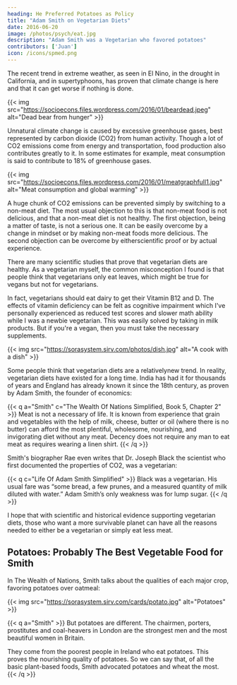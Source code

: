 ```yaml
---
heading: He Preferred Potatoes as Policy
title: "Adam Smith on Vegetarian Diets"
date: 2016-06-20
image: /photos/psych/eat.jpg
description: "Adam Smith was a Vegetarian who favored potatoes"
contributors: ['Juan']
icon: /icons/spmed.png
---
```



The recent trend in extreme weather, as seen in El Nino, in the drought in California, and in supertyphoons, has proven that climate change is here and that it can get worse if nothing is done.


{{< img src="https://socioecons.files.wordpress.com/2016/01/beardead.jpeg" alt="Dead bear from hunger" >}}

Unnatural climate change is caused by excessive greenhouse gases, best represented by carbon dioxide (CO2) from human activity. Though a lot of CO2 emissions come from energy and transportation, food production also contributes greatly to it. In some estimates for example, meat consumption is said to contribute to 18% of greenhouse gases.

{{< img src="https://socioecons.files.wordpress.com/2016/01/meatgraphfull1.jpg" alt="Meat consumption and global warming" >}}


A huge chunk of CO2 emissions can be prevented simply by switching to a non-meat diet. The most usual objection to this is that non-meat food is not delicious, and that a non-meat diet is not healthy. The first objection, being a matter of taste, is not a serious one. It can be easily overcome by a change in mindset or by making non-meat foods more delicious. The second objection can be overcome by eitherscientific proof or by actual experience.

There are many scientific studies that prove that vegetarian diets are healthy. As a vegetarian myself, the common misconception I found is that people think that vegetarians only eat leaves, which might be true for vegans but not for vegetarians. 

In fact, vegetarians should eat dairy to get their Vitamin B12 and D. The effects of vitamin deficiency can be felt as cognitive impairment which I've personally experienced as reduced test scores and slower math ability while I was a newbie vegetarian. This was easily solved by taking in milk products. But if you're a vegan, then you must take the necessary supplements.

{{< img src="https://sorasystem.sirv.com/photos/dish.jpg" alt="A cook with a dish" >}}


Some people think that vegetarian diets are a relativelynew trend. In reality, vegetarian diets have existed for a long time. India has had it for thousands of years and England has already known it since the 18th century, as proven by Adam Smith, the founder of economics:

{{< q a="Smith" c="The Wealth Of Nations Simplified, Book 5, Chapter 2" >}}
Meat is not a necessary of life. It is known from experience that grain and vegetables with the help of milk, cheese, butter or oil (where there is no butter) can afford the most plentiful, wholesome, nourishing, and invigorating diet without any meat. Decency does not require any man to eat meat as requires wearing a linen shirt.
{{< /q >}}

Smith's biographer Rae even writes that Dr. Joseph Black  the scientist who first documented the properties of CO2, was a vegetarian:


{{< q c="Life Of Adam Smith Simplified" >}}
Black was a vegetarian. His usual fare was “some bread, a few prunes, and a measured quantity of milk diluted with water.” Adam Smith’s only weakness was for lump sugar. 
{{< /q >}}

I hope that with scientific and historical evidence supporting vegetarian diets, those who want a more survivable planet can have all the reasons needed to either be a vegetarian or simply eat less meat.


## Potatoes: Probably The Best Vegetable Food for Smith

In The Wealth of Nations, Smith talks about the qualities of each major crop, favoring potatoes over oatmeal:


{{< img src="https://sorasystem.sirv.com/cards/potato.jpg" alt="Potatoes" >}}


{{< q a="Smith" >}}
But potatoes are different. The chairmen, porters, prostitutes and coal-heavers in London are the strongest men and the most beautiful women in Britain. 

They come from the poorest people in Ireland who eat potatoes. This proves the nourishing quality of potatoes. So we can say that, of all the basic plant-based foods, Smith advocated potatoes and wheat the most.
{{< /q >}}

